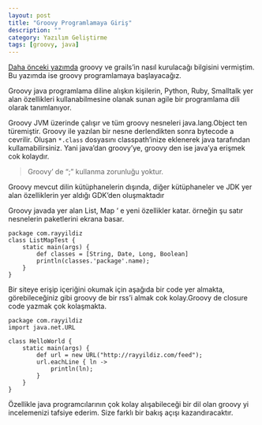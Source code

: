 ```yaml
---
layout: post
title: "Groovy Programlamaya Giriş"
description: ""
category: Yazılım Geliştirme
tags: [groovy, java]
---
```


[Daha önceki yazımda](/2010/08/groovy-ve-grails-kurulumu/) groovy ve grails’in nasıl kurulacağı bilgisini vermiştim. Bu yazımda ise groovy programlamaya başlayacağız.

Groovy java programlama diline alışkın kişilerin, Python, Ruby, Smalltalk yer alan özellikleri kullanabilmesine olanak sunan agile bir programlama dili olarak tanımlanıyor.

Groovy JVM üzerinde çalışır ve tüm groovy nesneleri java.lang.Object ten türemiştir. Groovy ile yazılan bir nesne derlendikten sonra bytecode a cevrilir. Oluşan `*.class` dosyasını classpath’inize eklenerek java tarafından kullamabilirsiniz. Yani java’dan groovy’ye, groovy den ise java’ya erişmek cok kolaydır.

>Groovy’ de “;” kullanma zorunluğu yoktur.

Groovy mevcut dilin kütüphanelerin dışında, diğer kütüphaneler ve JDK yer alan özelliklerin yer aldığı GDK’den oluşmaktadır 

Groovy javada yer alan List, Map ‘ e yeni özellikler katar. örneğin şu satır nesnelerin paketlerini ekrana basar.
	
	package com.rayyildiz
	class ListMapTest {
   		static main(args) {
      		def classes = [String, Date, Long, Boolean]
      		println(classes.'package'.name);
   		}
	}

Bir siteye erişip içeriğini okumak için aşağıda bir code yer almakta, görebileceğiniz gibi groovy de bir rss’i almak cok kolay.Groovy de closure code yazmak çok kolaşmakta.

	
	package com.rayyildiz
	import java.net.URL
	
	class HelloWorld {
   		static main(args) {
      		def url = new URL("http://rayyildiz.com/feed");
         	url.eachLine { ln ->
         		println(ln);
      		}
   		}
	}

Özellikle java programcılarının çok kolay alışabileceği bir dil olan groovy yi incelemenizi tafsiye ederim. Size farklı bir bakış açışı kazandıracaktır.